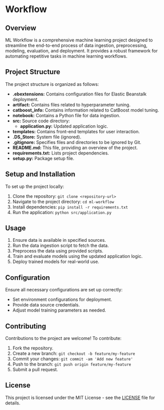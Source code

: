 # Workflow

## Overview

ML Workflow is a comprehensive machine learning project designed to streamline the end-to-end process of data ingestion, preprocessing, modeling, evaluation, and deployment. It provides a robust framework for automating repetitive tasks in machine learning workflows.

## Project Structure

The project structure is organized as follows:

- **.ebextensions:** Contains configuration files for Elastic Beanstalk deployment.
- **artifact:** Contains files related to hyperparameter tuning.
- **catboost_info:** Contains information related to CatBoost model tuning.
- **notebook:** Contains a Python file for data ingestion.
- **src:** Source code directory:
  - **application.py:** Updated application logic.
- **templates:** Contains front-end templates for user interaction.
- **.DS_Store:** System file (ignored).
- **.gitignore:** Specifies files and directories to be ignored by Git.
- **README.md:** This file, providing an overview of the project.
- **requirements.txt:** Lists project dependencies.
- **setup.py:** Package setup file.

## Setup and Installation

To set up the project locally:

1. Clone the repository: `git clone <repository-url>`
2. Navigate to the project directory: `cd ml-workflow`
3. Install dependencies: `pip install -r requirements.txt`
4. Run the application: `python src/application.py`

## Usage

1. Ensure data is available in specified sources.
2. Run the data ingestion script to fetch the data.
3. Preprocess the data using provided scripts.
4. Train and evaluate models using the updated application logic.
5. Deploy trained models for real-world use.

## Configuration

Ensure all necessary configurations are set up correctly:

- Set environment configurations for deployment.
- Provide data source credentials.
- Adjust model training parameters as needed.

## Contributing

Contributions to the project are welcome! To contribute:

1. Fork the repository.
2. Create a new branch: `git checkout -b feature/my-feature`
3. Commit your changes: `git commit -am 'Add new feature'`
4. Push to the branch: `git push origin feature/my-feature`
5. Submit a pull request.

## License

This project is licensed under the MIT License - see the [LICENSE](LICENSE) file for details.
